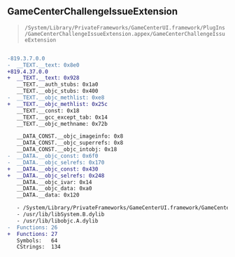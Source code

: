 ## GameCenterChallengeIssueExtension

> `/System/Library/PrivateFrameworks/GameCenterUI.framework/PlugIns/GameCenterChallengeIssueExtension.appex/GameCenterChallengeIssueExtension`

```diff

-819.3.7.0.0
-  __TEXT.__text: 0x8e0
+819.4.37.0.0
+  __TEXT.__text: 0x928
   __TEXT.__auth_stubs: 0x1a0
   __TEXT.__objc_stubs: 0x400
-  __TEXT.__objc_methlist: 0xe8
+  __TEXT.__objc_methlist: 0x25c
   __TEXT.__const: 0x18
   __TEXT.__gcc_except_tab: 0x14
   __TEXT.__objc_methname: 0x72b

   __DATA_CONST.__objc_imageinfo: 0x8
   __DATA_CONST.__objc_superrefs: 0x8
   __DATA_CONST.__objc_intobj: 0x18
-  __DATA.__objc_const: 0x6f0
-  __DATA.__objc_selrefs: 0x170
+  __DATA.__objc_const: 0x430
+  __DATA.__objc_selrefs: 0x248
   __DATA.__objc_ivar: 0x14
   __DATA.__objc_data: 0xa0
   __DATA.__data: 0x120

   - /System/Library/PrivateFrameworks/GameCenterUI.framework/GameCenterUI
   - /usr/lib/libSystem.B.dylib
   - /usr/lib/libobjc.A.dylib
-  Functions: 26
+  Functions: 27
   Symbols:   64
   CStrings:  134
 

```

